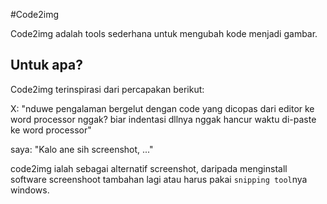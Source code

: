 #Code2img

Code2img adalah tools sederhana untuk mengubah kode menjadi gambar.

## Untuk apa?
Code2img terinspirasi dari percapakan berikut:

X: "nduwe pengalaman bergelut dengan code yang dicopas dari editor ke word processor nggak? biar indentasi dllnya nggak hancur waktu di-paste ke word processor"

saya: "Kalo ane sih screenshot, ..."


code2img ialah sebagai alternatif screenshot, daripada menginstall software screenshoot tambahan lagi atau harus pakai `snipping tool`nya windows.